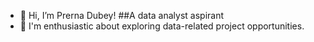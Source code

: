 - 👋 Hi, I’m Prerna Dubey!
    ##A data analyst aspirant
- 👀 I'm enthusiastic about exploring data-related project opportunities.


<!---
PrernaDubey30/PrernaDubey30 is a ✨ special ✨ repository because its `README.md` (this file) appears on your GitHub profile.
You can click the Preview link to take a look at your changes.
--->
